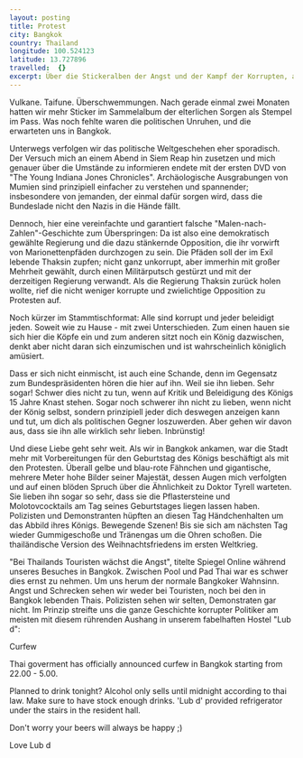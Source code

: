 ```yaml
---
layout: posting
title: Protest
city: Bangkok
country: Thailand
longitude: 100.524123
latitude: 13.727896
travelled:  {}
excerpt: Über die Stickeralben der Angst und der Kampf der Korrupten, als auch dem thailändischen Weihnachtsfrieden und wie mit Ausgangssperren umgegangen wird.
---
```


Vulkane. Taifune. Überschwemmungen. Nach gerade einmal zwei Monaten hatten wir mehr Sticker im Sammelalbum der elterlichen Sorgen als Stempel im Pass. Was noch fehlte waren die politischen Unruhen, und die erwarteten uns in Bangkok.

Unterwegs verfolgen wir das politische Weltgeschehen eher sporadisch. Der Versuch mich an einem Abend in Siem Reap hin zusetzen und mich genauer über die Umstände zu informieren endete mit der ersten DVD von "The Young Indiana Jones Chronicles". Archäologische Ausgrabungen von Mumien sind prinzipiell einfacher zu verstehen und spannender; insbesondere von jemanden, der einmal dafür sorgen wird, dass die Bundeslade nicht den Nazis in die Hände fällt.

Dennoch, hier eine vereinfachte und garantiert falsche "Malen-nach-Zahlen"-Geschichte zum Überspringen: Da ist also eine demokratisch gewählte Regierung und die dazu stänkernde Opposition, die ihr vorwirft von Marionettenpfäden durchzogen zu sein. Die Pfäden soll der im Exil lebende Thaksin zupfen; nicht ganz unkorrupt, aber immerhin mit großer Mehrheit gewählt, durch einen Militärputsch gestürzt und mit der derzeitigen Regierung verwandt. Als die Regierung Thaksin zurück holen wollte, rief die nicht weniger korrupte und zwielichtige Opposition zu Protesten auf. 

Noch kürzer im Stammtischformat: Alle sind korrupt und jeder beleidigt jeden. Soweit wie zu Hause - mit zwei Unterschieden. Zum einen hauen sie sich hier die Köpfe ein und zum anderen sitzt noch ein König dazwischen, denkt aber nicht daran sich einzumischen und ist wahrscheinlich königlich amüsiert.

Dass er sich nicht einmischt, ist auch eine Schande, denn im Gegensatz zum Bundespräsidenten hören die hier auf ihn. Weil sie ihn lieben. Sehr sogar! Schwer dies nicht zu tun, wenn auf Kritik und Beleidigung des Königs 15 Jahre Knast stehen. Sogar noch schwerer ihn nicht zu lieben, wenn nicht der König selbst, sondern prinzipiell jeder dich deswegen anzeigen kann und tut, um dich als politischen Gegner loszuwerden. Aber gehen wir davon aus, dass sie ihn alle wirklich sehr lieben. Inbrünstig!

Und diese Liebe geht sehr weit. Als wir in Bangkok ankamen, war die Stadt mehr mit Vorbereitungen für den Geburtstag des Königs beschäftigt als mit den Protesten. Überall gelbe und blau-rote Fähnchen und gigantische, mehrere Meter hohe Bilder seiner Majestät, dessen Augen mich verfolgten und auf einen blöden Spruch über die Ähnlichkeit zu Doktor Tyrell warteten. Sie lieben ihn sogar so sehr, dass sie die Pflastersteine und Molotovcocktails am Tag seines Geburtstages liegen lassen haben. Polizisten und Demonstranten hüpften an diesen Tag Händchenhalten um das Abbild ihres Königs. Bewegende Szenen! Bis sie sich am nächsten Tag wieder Gummigeschoße und Tränengas um die Ohren schoßen. Die thailändische Version des Weihnachtsfriedens im ersten Weltkrieg.

"Bei Thailands Touristen wächst die Angst", titelte Spiegel Online während unseres Besuches in Bangkok. Zwischen Pool und Pad Thai war es schwer dies ernst zu nehmen. Um uns herum der normale Bangkoker Wahnsinn. Angst und Schrecken sehen wir weder bei Touristen, noch bei den in Bangkok lebenden Thais. Polizisten sehen wir selten, Demonstraten gar nicht. Im Prinzip streifte uns die ganze Geschichte korrupter Politiker am meisten mit diesem rührenden Aushang in unserem fabelhaften Hostel "Lub d":

Curfew

Thai goverment has officially announced curfew in Bangkok starting from 22.00 - 5.00.

Planned to drink tonight? Alcohol only sells until midnight according to thai law. Make sure to have stock enough drinks. 'Lub d' provided refrigerator under the stairs in the resident hall.

Don't worry your beers will always be happy ;)

Love
Lub d


